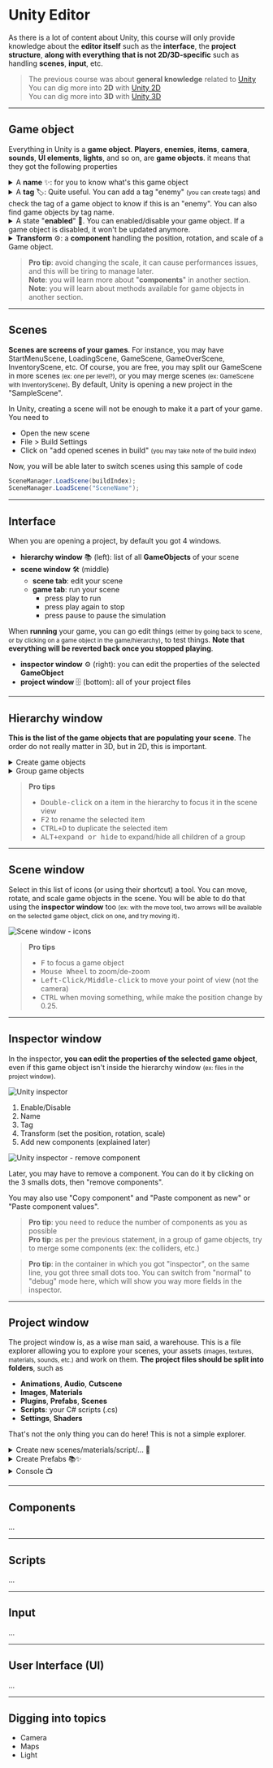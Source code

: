 # Unity Editor

As there is a lot of content about Unity, this course will only provide knowledge about the **editor itself** such as the **interface**, the **project structure**, **along with everything that is not 2D/3D-specific** such as handling **scenes**, **input**, etc.

> The previous course was about **general knowledge** related to [Unity](../unity/index.md)<br>
> You can dig more into **2D** with [Unity 2D](../unity-2d/index.md)<br>
> You can dig more into **3D** with [Unity 3D](../unity-3d/index.md)

<hr class="sl">

## Game object

Everything in Unity is a **game object**. **Players**, **enemies**, **items**, **camera**, **sounds**, **UI elements**, **lights**, and so on, are **game objects**. it means that they got the following properties

<details class="details-s">
<summary>A <b>name</b> ✨: for you to know what's this game object</summary>

```cs
string myName = name; // or this.name or this.gameObject.name
```
</details>

<details class="details-s">
<summary>A <b>tag</b> 🏷: Quite useful. You can add a tag "enemy" <small>(you can create tags)</small> and check the tag of a game object to know if this is an "enemy". You can also find game objects by tag name.</summary>

```cs
string myTag = tag; // or this.tag or this.gameObject.tag
GameObject g = GameObject.FindWithTag("tag"); // null if not found
GameObject obj = GameObject.FindGameObjectWithTag("tag"); // FindWithTag is an alias of this one
GameObject[] objects = GameObject.FindGameObjectsWithTag("tag");
```
</details>

<details class="details-s">
<summary>A state "<b>enabled</b>" 🤚. You can enabled/disable your game object. If a game object is disabled, it won't be updated anymore.</summary>

```cs
bool isEnabled = enabled;
```

> **Pros**: they are disabling game objects that are far from the camera, and enabling game objects near the camera. Some game objects may be visible even if the camera is far, you may handle that too.
</details>

<details class="details-s">
<summary><b>Transform</b> ⚙: a <b>component</b> handling the position, rotation, and scale of a Game object.</summary>

```cs
Transform myTransform = transform; // transform.position, ...
myTransform.LookAt(target);
myTransform.Rotate(axis, angle);
myTransform.Rotate(axis, Time.deltaTime * angle, Space.World); // or Space.Self
```
</details>

> **Pro tip**: avoid changing the scale, it can cause performances issues, and this will be tiring to manage later.<br>
> **Note**: you will learn more about "**components**" in another section.<br>
> **Note**: you will learn about methods available for game objects in another section.

<hr class="sr">

## Scenes

**Scenes are screens of your games**. For instance, you may have StartMenuScene, LoadingScene, GameScene, GameOverScene, InventoryScene, etc. Of course, you are free, you may split our GameScene in more scenes <small>(ex: one per level?)</small>, or you may merge scenes <small>(ex: GameScene with InventoryScene)</small>. By default, Unity is opening a new project in the "SampleScene".

In Unity, creating a scene will not be enough to make it a part of your game. You need to

* Open the new scene
* File > Build Settings
* Click on "add opened scenes in build" <small>(you may take note of the build index)</small>

Now, you will be able later to switch scenes using this sample of code

```cs
SceneManager.LoadScene(buildIndex);
SceneManager.LoadScene("SceneName");
```

<hr class="sl">

## Interface

When you are opening a project, by default you got 4 windows.

* **hierarchy window** 📚 (left): list of all **GameObjects** of your scene
* **scene window** 🛠 (middle)
	* **scene tab**: edit your scene
	* **game tab**: run your scene
		* press play to run
		* press play again to stop
		* press pause to pause the simulation

When **running** your game, you can go edit things <small>(either by going back to scene, or by clicking on a game object in the game/hierarchy)</small>, to test things. **Note that everything will be reverted back once you stopped playing**.

* **inspector window** ⚙ (right): you can edit the properties of the selected **GameObject**
* **project window** 🗄 (bottom): all of your project files

<hr class="sr">

## Hierarchy window

**This is the list of the game objects that are populating your scene**. The order do not really matter in 3D, but in 2D, this is important.

<details class="details-e">
<summary>Create game objects</summary>

Simply right-click in the hierarchy window, and select what you want to create.

![Hierarchy - Create game objects](images/create.png)
</details>

<details class="details-e">
<summary>Group game objects</summary>

**You can group game objects**, which is making nested game object rendered at a position relative to their parent. This is useful when you want to make sure that a gun is always rendered at a fixed position to a player <small>(or generally, when you want something to be rendered relatively to something else)</small>.

To create a group, create a new game object inside another one (right-click on the parent > create). You can also drag and drop an existing object inside another game object.

![Hierarchy - groups](images/groups.png)

> **Tip 1**: Sometimes, we are using an "Empty game object" as the parent to sort things.<br>
> **Tip 2**: If you are hiding the parent, its children are also hidden. This is useful, but if this is not what you want, you can simply prevent the parent from being rendered by disabling its rendered rather than disabling the parent itself.
</details>

> **Pro tips**
> * <kbd>Double-click</kbd> on a item in the hierarchy to focus it in the scene view
> * <kbd>F2</kbd> to rename the selected item
> * <kbd>CTRL+D</kbd> to duplicate the selected item
> * <kbd>ALT+expand or hide</kbd> to expand/hide all children of a group

<hr class="sl">

## Scene window

Select in this list of icons (or using their shortcut) a tool. You can move, rotate, and scale game objects in the scene. You will be able to do that using the **inspector window** too <small>(ex: with the move tool, two arrows will be available on the selected game object, click on one, and try moving it)</small>.

![Scene window - icons](images/scene_icons.png)

> **Pro tips**
> * <kbd>F</kbd> to focus a game object
> * <kbd>Mouse Wheel</kbd> to zoom/de-zoom
> * <kbd>Left-Click/Middle-click</kbd> to move your point of view (not the camera)
> * <kbd>CTRL</kbd> when moving something, while make the position change by 0.25.

<hr class="sr">

## Inspector window

In the inspector, **you can edit the properties of the selected game object**, even if this game object isn't inside the hierarchy window <small>(ex: files in the project window)</small>.

<div class="row row-cols-md-2 mx-0"><div>

![Unity inspector](images/inspector.png)
</div><div class="align-self-center">

1. Enable/Disable
2. Name
3. Tag
4. Transform (set the position, rotation, scale)
5. Add new components (explained later)
</div></div>

<div class="row mx-0"><div class="col-md-4">

![Unity inspector - remove component](images/inspector_remove.png)
</div><div class="align-self-center col-md-8">

Later, you may have to remove a component. You can do it by clicking on the 3 smalls dots, then "remove components".

You may also use "Copy component" and "Paste component as new" or "Paste component values".

> **Pro tip**: you need to reduce the number of components as you as possible<br>
> **Pro tip**: as per the previous statement, in a group of game objects, try to merge some components (ex: the colliders, etc.)
</div></div>

> **Pro tip**: in the container in which you got "inspector", on the same line, you got three small dots too. You can switch from "normal" to "debug" mode here, which will show you way more fields in the inspector.

<hr class="sl">

## Project window

The project window is, as a wise man said, a warehouse. This is a file explorer allowing you to explore your scenes, your assets <small>(images, textures, materials, sounds, etc.)</small> and work on them. **The project files should be split into folders**, such as

* **Animations**, **Audio**, **Cutscene**
* **Images**, **Materials**
* **Plugins**, **Prefabs**, **Scenes**
* **Scripts**: your C# scripts (.cs)
* **Settings**, **Shaders**

That's not the only thing you can do here! This is not a simple explorer.

<details class="details-e">
<summary>Create new scenes/materials/script/... 🚀</summary>

You can create a folder with <code>Right-click > Create > Folder</code>. Once you did, double-click to move inside your new folder, and you can

* Create a **new scene** with <code>Right-click > Create > Scene</code>
* Create a **new material** with <code>Right-click > Create > Material</code>
* Create a **new script** with <code>Right-click > Create > C# Script</code>
</details>

<details class="details-e">
<summary>Create Prefabs 📚✨</summary>

You may want to create a "**template**" for your Game Objects. For instance, every bullet is the same. You could duplicate the Game Object. But what is you want to change something? Will you manually edit everything? No way! You should create a **Prefab** (Prefabricated game object).

**Create a prefab**

* Simply **drag and drop** an existing game object, **from** the **hierarchy** window, **to** the **project window**, inside a folder "Prefabs"

**Instances of a prefab**

* **Drag and drop a prefab**, either **inside the scene**, or inside the **hierarchy**
* Every instance of this Prefab is now blue inside the hierarchy window

**Edit the prefab**

* Simply **double-click** on the **prefab** inside the **project window**
* It will open a prefab inside the scene window, with its hierarchy window
* **It will update the values for every instance** (aside from transform, or properties modified by the instance)

**Edit one instance**

* You can edit prefabs instances as you always did, it won't change the prefab
* **If the prefab and the instance got different values in a field**, then
  * the **line** with a different value will have a **blue left border**
  * the different **value** will be in **bold**
* You can **revert/update the prefab** a value with a **right-click on the name of the field**
* **You can see every overridden property by click on "override"**, right below "layer" in the inspector.
</details>

<details class="details-e">
<summary>Console 📺</summary>

The console is a tab of the **Project window**. You can clear the console with "clear". In the console, you got different kind of logs such as

* Normal Logs (Debug)

```cs
Debug.Log("message");
```

* Warnings

```cs
Debug.LogWarning("warning");
```

* Errors

```cs
Debug.LogError("error");
```
</details>

<hr class="sr">

## Components

...

<hr class="sl">

## Scripts

...

<hr class="sr">

## Input

...

<hr class="sl">

## User Interface (UI)

...

<hr class="sr">

## Digging into topics

* Camera
* Maps
* Light